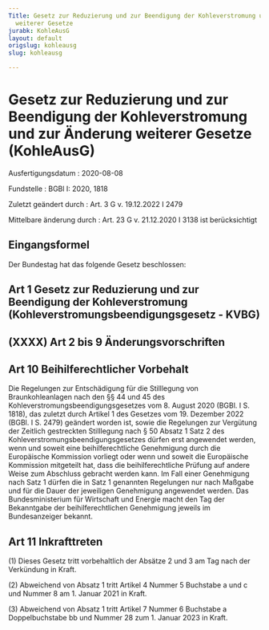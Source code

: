 ```yaml
---
Title: Gesetz zur Reduzierung und zur Beendigung der Kohleverstromung und zur Änderung
  weiterer Gesetze
jurabk: KohleAusG
layout: default
origslug: kohleausg
slug: kohleausg

---
```


# Gesetz zur Reduzierung und zur Beendigung der Kohleverstromung und zur Änderung weiterer Gesetze (KohleAusG)

Ausfertigungsdatum
:   2020-08-08

Fundstelle
:   BGBl I: 2020, 1818

Zuletzt geändert durch
:   Art. 3 G v. 19.12.2022 I 2479

Mittelbare änderung durch
:   Art. 23 G v. 21.12.2020 I 3138 ist berücksichtigt


## Eingangsformel

Der Bundestag hat das folgende Gesetz beschlossen:


## Art 1 Gesetz zur Reduzierung und zur Beendigung der Kohleverstromung (Kohleverstromungsbeendigungsgesetz - KVBG)



## (XXXX) Art 2 bis 9 Änderungsvorschriften



## Art 10 Beihilferechtlicher Vorbehalt

Die Regelungen zur Entschädigung für die Stilllegung von
Braunkohleanlagen nach den §§ 44 und 45 des
Kohleverstromungsbeendigungsgesetzes vom 8. August 2020 (BGBl. I S.
1818), das zuletzt durch Artikel 1 des Gesetzes vom 19. Dezember 2022
(BGBl. I S. 2479) geändert worden ist, sowie die Regelungen zur
Vergütung der Zeitlich gestreckten Stilllegung nach § 50 Absatz 1 Satz
2 des Kohleverstromungsbeendigungsgesetzes dürfen erst angewendet
werden, wenn und soweit eine beihilferechtliche Genehmigung durch die
Europäische Kommission vorliegt oder wenn und soweit die Europäische
Kommission mitgeteilt hat, dass die beihilferechtliche Prüfung auf
andere Weise zum Abschluss gebracht werden kann. Im Fall einer
Genehmigung nach Satz 1 dürfen die in Satz 1 genannten Regelungen nur
nach Maßgabe und für die Dauer der jeweiligen Genehmigung angewendet
werden. Das Bundesministerium für Wirtschaft und Energie macht den Tag
der Bekanntgabe der beihilferechtlichen Genehmigung jeweils im
Bundesanzeiger bekannt.


## Art 11 Inkrafttreten

(1) Dieses Gesetz tritt vorbehaltlich der Absätze 2 und 3 am Tag nach
der Verkündung in Kraft.

(2) Abweichend von Absatz 1 tritt Artikel 4 Nummer 5 Buchstabe a und c
und Nummer 8 am 1. Januar 2021 in Kraft.

(3) Abweichend von Absatz 1 tritt Artikel 7 Nummer 6 Buchstabe a
Doppelbuchstabe bb und Nummer 28 zum 1. Januar 2023 in Kraft.

